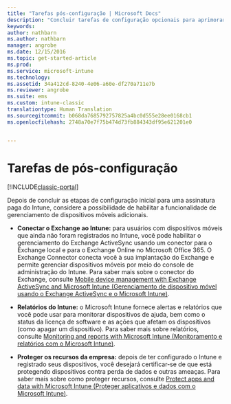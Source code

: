 ```yaml
---
title: "Tarefas pós-configuração | Microsoft Docs"
description: "Concluir tarefas de configuração opcionais para aprimorar a funcionalidade de gerenciamento de dispositivo móvel."
keywords: 
author: nathbarn
ms.author: nathbarn
manager: angrobe
ms.date: 12/15/2016
ms.topic: get-started-article
ms.prod: 
ms.service: microsoft-intune
ms.technology: 
ms.assetid: 34a412cd-8240-4e06-a60e-df270a711e7b
ms.reviewer: angrobe
ms.suite: ems
ms.custom: intune-classic
translationtype: Human Translation
ms.sourcegitcommit: b068da7685792757825a4bc0d555e28ee0168cb1
ms.openlocfilehash: 2748a70e7f75b474d73fb884343df95e621201e0


---
```


# <a name="post-configuration-tasks"></a>Tarefas de pós-configuração

[!INCLUDE[classic-portal](../includes/classic-portal.md)]

Depois de concluir as etapas de configuração inicial para uma assinatura paga do Intune, considere a possibilidade de habilitar a funcionalidade de gerenciamento de dispositivos móveis adicionais.

-   **Conectar o Exchange ao Intune:** para usuários com dispositivos móveis que ainda não foram registrados no Intune, você pode habilitar o gerenciamento do Exchange ActiveSync usando um conector para o Exchange local e para o Exchange Online no Microsoft Office 365. O Exchange Connector conecta você à sua implantação do Exchange e permite gerenciar dispositivos móveis por meio do console de administração do Intune. Para saber mais sobre o conector do Exchange, consulte [Mobile device management with Exchange ActiveSync and Microsoft Intune (Gerenciamento de dispositivo móvel usando o Exchange ActiveSync e o Microsoft Intune)](/intune/deploy-use/mobile-device-management-with-exchange-activesync-and-microsoft-intune).

-   **Relatórios do Intune:** o Microsoft Intune fornece alertas e relatórios que você pode usar para monitorar dispositivos de ajuda, bem como o status da licença de software e as ações que afetam os dispositivos (como apagar um dispositivo).  Para saber mais sobre relatórios, consulte [Monitoring and reports with Microsoft Intune (Monitoramento e relatórios com o Microsoft Intune)](/intune/deploy-use/monitoring-and-reports-with-microsoft-intune).

-   **Proteger os recursos da empresa:** depois de ter configurado o Intune e registrado seus dispositivos, você desejará certificar-se de que está protegendo dispositivos contra perda de dados e outras ameaças. Para saber mais sobre como proteger recursos, consulte [Protect apps and data with Microsoft Intune (Proteger aplicativos e dados com o Microsoft Intune)](/Intune/deploy-use/protect-apps-and-data-with-microsoft-intune).



<!--HONumber=Dec16_HO3-->


